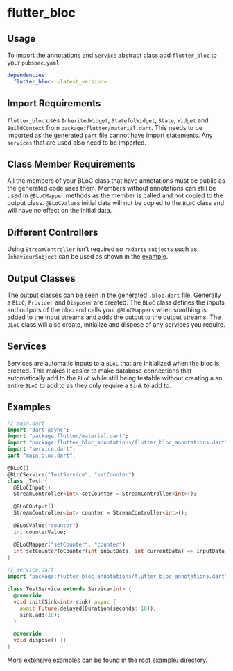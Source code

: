 # flutter_bloc

## Usage

To import the annotations and `Service` abstract class add `flutter_bloc` to your `pubspec.yaml`.

```yaml
dependencies:
  flutter_bloc: <latest_version>
```

## Import Requirements

`flutter_bloc` uses `InheritedWidget`, `StatefulWidget`, `State`, `Widget` and `BuildContext` from
`package:flutter/material.dart`. This needs to be imported as the generated `part` file cannot have
import statements. Any `services` that are used also need to be imported.

## Class Member Requirements

All the members of your BLoC class that have annotations must be public as the generated code uses
them. Members without annotations can still be used in `@BLoCMapper` methods as the member is called
and not copied to the output class. `@BLoCValue`s initial data will not be copied to the `BLoC`
class and will have no effect on the initial data.

## Different Controllers

Using `StreamController` isn't required so `rxdart`s `subject`s such as `BehaviourSubject`
can be used as shown in the
[example](https://github.com/CallumIddon/flutter_bloc_generator/tree/master/example/lib/bloc.dart).

## Output Classes

The output classes can be seen in the generated `.bloc.dart` file. Generally a `BLoC`, `Provider`
and `Disposer` are created. The `BLoC` class defines the inputs and outputs of the bloc and calls
your `@BLoCMappers` when somthing is added to the input streams and adds the output to the output
streams. The `BLoC` class will also create, initialize and dispose of any services you require.

## Services

Services are automatic inputs to a `BLoC` that are initialized when the bloc is created. This makes
it easier to make database connections that automatically add to the `BLoC` while still being
testable without creating a an entire `BLoC` to add to as they only require a `Sink` to add to.

## Examples

```dart
// main.dart
import "dart:async";
import "package:flutter/material.dart";
import "package:flutter_bloc_annotations/flutter_bloc_annotations.dart";
import "service.dart";
part "main.bloc.dart";

@BLoC()
@BLoCService("TestService", "setCounter")
class _Test {
  @BLoCInput()
  StreamController<int> setCounter = StreamController<int>();

  @BLoCOutput()
  StreamController<int> counter = StreamController<int>();

  @BLoCValue("counter")
  int counterValue;

  @BLoCMapper("setCounter", "counter")
  int setCounterToCounter(int inputData, int currentData) => inputData;
}
```

```dart
// service.dart
import "package:flutter_bloc_annotations/flutter_bloc_annotations.dart";

class TestService extends Service<int> {
  @override
  void init(Sink<int> sink) async {
    await Future.delayed(Duration(seconds: 10));
    sink.add(10);
  }

  @override
  void dispose() {}
}
```

More extensive examples can be found in the root
[example/](https://github.com/CallumIddon/flutter_bloc_generator/tree/master/example) directory.